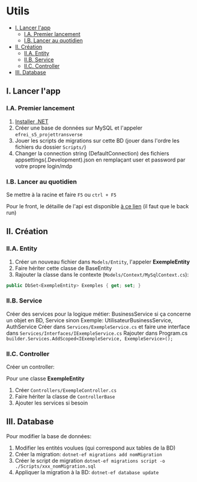 # Utils

- [I. Lancer l'app](#i-lancer-lapp)
  - [I.A. Premier lancement](#ia-premier-lancement)
  - [I.B. Lancer au quotidien](#ib-lancer-au-quotidien)
- [II. Création](#ii-création)
  - [II.A. Entity](#iia-entity)
  - [II.B. Service](#iib-service)
  - [II.C. Controller](#iic-controller)
- [III. Database](#iii-database)

## I. Lancer l'app

### I.A. Premier lancement

1. [Installer .NET](https://dotnet.microsoft.com/en-us/download)
2. Créer une base de données sur MySQL et l'appeler `efrei_s5_projettransverse`
3. Jouer les scripts de migrations sur cette BD (jouer dans l'ordre les fichiers du dossier `Scripts/`)
4. Changer la connection string (DefaultConnection) des fichiers appsettings(.Development).json en remplaçant user et password par votre propre login/mdp

### I.B. Lancer au quotidien

Se mettre à la racine et faire `F5` ou `ctrl + F5`

Pour le front, le détaille de l'api est disponible [à ce lien](https://localhost:7284/swagger/) (il faut que le back run)

## II. Création

### II.A. Entity

1. Créer un nouveau fichier dans `Models/Entity`, l'appeler **ExempleEntity**
2. Faire hériter cette classe de BaseEntity
3. Rajouter la classe dans le contexte (`Models/Context/MySqlContext.cs`):

```cs
public DbSet<ExempleEntity> Exemples { get; set; }
```

### II.B. Service

Créer des services pour la logique métier: BusinessService si ça concerne un objet en BD, Service sinon
Exemple: UtilisateurBusinessService, AuthService
Créer dans `Services/ExempleService.cs` et faire une interface dans `Services/Interfaces/IExempleService.cs`
Rajouter dans Program.cs `builder.Services.AddScoped<IExempleService, ExempleService>();`

### II.C. Controller

Créer un controller:

Pour une classe **ExempleEntity**

1. Créer `Controllers/ExempleController.cs`
2. Faire hériter la classe de `ControllerBase`
3. Ajouter les services si besoin

## III. Database

Pour modifier la base de données:

1. Modifier les entités voulues (qui correspond aux tables de la BD)
2. Créer la migration: `dotnet-ef migrations add nomMigration`
3. Créer le script de migration `dotnet-ef migrations script -o ./Scripts/xxx_nomMigration.sql`
4. Appliquer la migration à la BD: `dotnet-ef database update`
